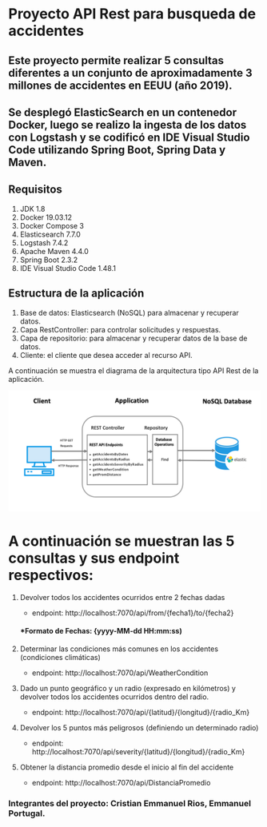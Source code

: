 # Proyecto API Rest para busqueda de accidentes

## Este proyecto permite realizar 5 consultas diferentes a un conjunto de aproximadamente 3 millones de accidentes en EEUU (año 2019).
## Se desplegó ElasticSearch en un contenedor Docker, luego se realizo la ingesta de los datos con Logstash y se codificó en IDE Visual Studio Code utilizando Spring Boot, Spring Data y Maven.

##  Requisitos
1. JDK 1.8
2. Docker 19.03.12
3. Docker Compose 3
5. Elasticsearch 7.7.0
6. Logstash 7.4.2
7. Apache Maven 4.4.0
8. Spring Boot 2.3.2
9. IDE Visual Studio Code 1.48.1



##  Estructura de la aplicación
1. Base de datos: Elasticsearch (NoSQL) para almacenar y recuperar datos.
2. Capa RestController: para controlar solicitudes y respuestas.
3. Capa de repositorio: para almacenar y recuperar datos de la base de datos.
4. Cliente: el cliente que desea acceder al recurso API.


A continuación se muestra el diagrama de la arquitectura tipo API Rest de la aplicación.

![alt text](https://github.com/riosbourne555/accidentes_elastic/blob/master/src/main/resources/img/spring-boot-elasticsearch.png)

# A continuación se muestran las 5 consultas y sus endpoint respectivos:

1. Devolver todos los accidentes ocurridos entre 2 fechas dadas
    * endpoint: http://localhost:7070/api/from/{fecha1}/to/{fecha2}
    #### *Formato de Fechas: {yyyy-MM-dd HH:mm:ss)

2. Determinar las condiciones más comunes en los accidentes (condiciones climáticas)
    * endpoint: http://localhost:7070/api/WeatherCondition
      
3. Dado un punto geográfico y un radio (expresado en kilómetros) y devolver todos los accidentes ocurridos dentro del radio.
    * endpoint: http://localhost:7070/api/{latitud}/{longitud}/{radio_Km}

4. Devolver los 5 puntos más peligrosos (definiendo un determinado radio)
    * endpoint: http://localhost:7070/api/severity/{latitud}/{longitud}/{radio_Km}

5. Obtener la distancia promedio desde el inicio al fin del accidente
    * endpoint: http://localhost:7070/api/DistanciaPromedio


### Integrantes del proyecto: Cristian Emmanuel Rios, Emmanuel Portugal.